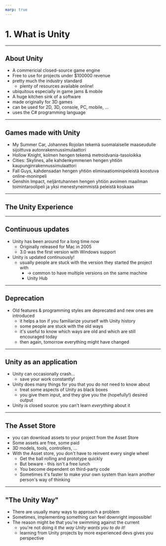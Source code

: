 ```yaml
---
marp: true
---
```

<!-- class: invert -->
# 1. What is Unity
---
## About Unity

- A commericial closed-source game engine
- Free to use for projects under $100000 revenue
- pretty much the industry standard
	- plenty of resources available online!
- ubiquitous especially in game jams & mobile
- A huge kitchen sink of a software
- made originally for 3D games
- can be used for 2D, 3D, console, PC, mobile, ...
- uses the C# programming language
---
## Games made with Unity

- My Summer Car, Johannes Rojolan tekemä suomalaiselle maaseudulle sijoittuva autonrakennussimulaattori 
- Hollow Knight, kolmen hengen tekemä metroidvania-tasoloikka
- Cities: Skylines, alle kahdenkymmenen hengen yhtiön kaupunginrakennussimulaattori
- Fall Guys, kahdensadan hengen yhtiön eliminaatiominipeleistä koostuva online-moninpeli
- Genshin Impact, neljäntuhannen hengen yhtiön avoimen maailman toimintaroolipeli ja yksi menestyneimmistä peleistä koskaan
---
## The Unity Experience
---
## Continuous updates

- Unity has been around for a long time now
  - Originally released for Mac in 2005
  - 3.0 was the first version with Windows support
- Unity is updated continuously!
  - usually people are stuck with the version they started the project with
    - -> common to have multiple versions on the same machine
    - Unity Hub
---
## Deprecation

  - Old features & programming styles are deprecated and new ones are introduced
    - it helps a ton if you familiarize yourself with Unity history
    - some people are stuck with the old ways
    - it's useful to know which ways are old and which are still encouraged today
    - then again, tomorrow everything might have changed
---
## Unity as an application

- Unity can occasionally crash...
  - save your work constantly!
- Unity does many things for you that you do not need to know about
  - treat some aspects of Unity as black boxes
  - you give them input, and they give you the (hopefully!) desired output
- Unity is closed source: you can't learn _everything_ about it
---
## The Asset Store

- you can download assets to your project from the Asset Store
- Some assets are free, some paid
- 3D models, tools, controllers, ...
- With the Asset store, you don't have to reinvent every single wheel
  - Get the ball rolling and prototype quickly
  - But beware - this isn't a free lunch
  - You become dependent on third-party code
  - Sometimes it's faster to make your own system than learn another person's way of thinking
---
## "The Unity Way"

- There are usually many ways to approach a problem
- Sometimes, implementing something can feel downright impossible!
- The reason might be that you're swimming against the current
  - you're not doing it *the way Unity wants you to do it!*
  - learning from Unity projects by more experienced devs gives you perspective 
